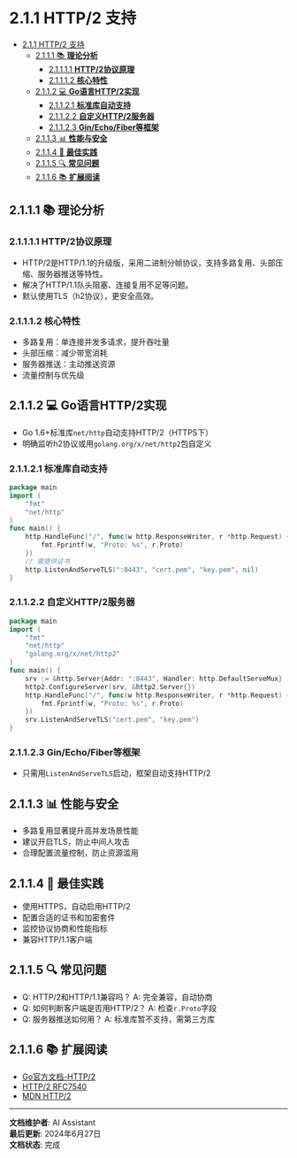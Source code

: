 # 2.1.1 HTTP/2 支持

<!-- TOC START -->
- [2.1.1 HTTP/2 支持](#211-http2-支持)
  - [2.1.1.1 📚 **理论分析**](#2111--理论分析)
    - [2.1.1.1.1 **HTTP/2协议原理**](#21111-http2协议原理)
    - [2.1.1.1.2 **核心特性**](#21112-核心特性)
  - [2.1.1.2 💻 **Go语言HTTP/2实现**](#2112--go语言http2实现)
    - [2.1.1.2.1 **标准库自动支持**](#21121-标准库自动支持)
    - [2.1.1.2.2 **自定义HTTP/2服务器**](#21122-自定义http2服务器)
    - [2.1.1.2.3 **Gin/Echo/Fiber等框架**](#21123-ginechofiber等框架)
  - [2.1.1.3 📊 **性能与安全**](#2113--性能与安全)
  - [2.1.1.4 🎯 **最佳实践**](#2114--最佳实践)
  - [2.1.1.5 🔍 **常见问题**](#2115--常见问题)
  - [2.1.1.6 📚 **扩展阅读**](#2116--扩展阅读)
<!-- TOC END -->

## 2.1.1.1 📚 **理论分析**

### 2.1.1.1.1 **HTTP/2协议原理**

- HTTP/2是HTTP/1.1的升级版，采用二进制分帧协议，支持多路复用、头部压缩、服务器推送等特性。
- 解决了HTTP/1.1队头阻塞、连接复用不足等问题。
- 默认使用TLS（h2协议），更安全高效。

### 2.1.1.1.2 **核心特性**

- 多路复用：单连接并发多请求，提升吞吐量
- 头部压缩：减少带宽消耗
- 服务器推送：主动推送资源
- 流量控制与优先级

## 2.1.1.2 💻 **Go语言HTTP/2实现**

- Go 1.6+标准库`net/http`自动支持HTTP/2（HTTPS下）
- 明确监听h2协议或用`golang.org/x/net/http2`包自定义

### 2.1.1.2.1 **标准库自动支持**

```go
package main
import (
    "fmt"
    "net/http"
)
func main() {
    http.HandleFunc("/", func(w http.ResponseWriter, r *http.Request) {
        fmt.Fprintf(w, "Proto: %s", r.Proto)
    })
    // 需提供证书
    http.ListenAndServeTLS(":8443", "cert.pem", "key.pem", nil)
}

```

### 2.1.1.2.2 **自定义HTTP/2服务器**

```go
package main
import (
    "fmt"
    "net/http"
    "golang.org/x/net/http2"
)
func main() {
    srv := &http.Server{Addr: ":8443", Handler: http.DefaultServeMux}
    http2.ConfigureServer(srv, &http2.Server{})
    http.HandleFunc("/", func(w http.ResponseWriter, r *http.Request) {
        fmt.Fprintf(w, "Proto: %s", r.Proto)
    })
    srv.ListenAndServeTLS("cert.pem", "key.pem")
}

```

### 2.1.1.2.3 **Gin/Echo/Fiber等框架**

- 只需用`ListenAndServeTLS`启动，框架自动支持HTTP/2

## 2.1.1.3 📊 **性能与安全**

- 多路复用显著提升高并发场景性能
- 建议开启TLS，防止中间人攻击
- 合理配置流量控制，防止资源滥用

## 2.1.1.4 🎯 **最佳实践**

- 使用HTTPS，自动启用HTTP/2
- 配置合适的证书和加密套件
- 监控协议协商和性能指标
- 兼容HTTP/1.1客户端

## 2.1.1.5 🔍 **常见问题**

- Q: HTTP/2和HTTP/1.1兼容吗？
  A: 完全兼容，自动协商
- Q: 如何判断客户端是否用HTTP/2？
  A: 检查`r.Proto`字段
- Q: 服务器推送如何用？
  A: 标准库暂不支持，需第三方库

## 2.1.1.6 📚 **扩展阅读**

- [Go官方文档-HTTP/2](https://golang.org/pkg/net/http/#hdr-HTTP_2_Support)
- [HTTP/2 RFC7540](https://datatracker.ietf.org/doc/html/rfc7540)
- [MDN HTTP/2](https://developer.mozilla.org/zh-CN/docs/Web/HTTP/Overview#http2)

---

**文档维护者**: AI Assistant  
**最后更新**: 2024年6月27日  
**文档状态**: 完成
